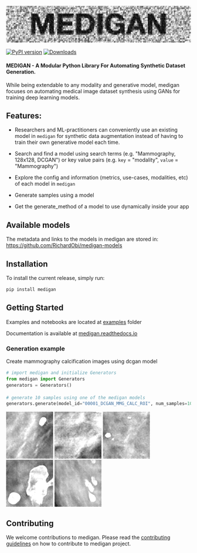 <!-- # MEDIGAN -->
<!-- ![medigan](medigan_logo_1.png) -->
![medigan](docs/source/_static/medigan_logo.png)


[![PyPI version](https://badge.fury.io/py/medigan.svg)](https://badge.fury.io/py/medigan)
[![Downloads](https://img.shields.io/pypi/dm/medigan)](https://img.shields.io/pypi/dm/medigan)

#### MEDIGAN - A Modular Python Library For Automating Synthetic Dataset Generation.

While being extendable to any modality and generative model, medigan focuses on automating medical image dataset synthesis using GANs for training deep learning models.

## Features:

- Researchers and ML-practitioners can conveniently use an existing model in `medigan` for synthetic data augmentation instead of having to train their own generative model each time.

- Search and find a model using search terms (e.g. "Mammography, 128x128, DCGAN") or key value pairs (e.g. `key` = "modality", `value` = "Mammography")

- Explore the config and information (metrics, use-cases, modalities, etc) of each model in `medigan`

- Generate samples using a model

- Get the generate_method of a model to use dynamically inside your app

## Available models
The metadata and links to the models in medigan are stored in: https://github.com/RichardObi/medigan-models

## Installation
To install the current release, simply run:
```python
pip install medigan
```

## Getting Started
Examples and notebooks are located at [examples](examples) folder

Documentation is available at [medigan.readthedocs.io](https://medigan.readthedocs.io/en/latest/)



### Generation example
Create mammography calcification images using dcgan model
```python
# import medigan and initialize Generators
from medigan import Generators
generators = Generators()

# generate 10 samples using one of the medigan models
generators.generate(model_id="00001_DCGAN_MMG_CALC_ROI", num_samples=10)
```
![sample](docs/source/_static/samples/gan_sample_1.png)
![sample](docs/source/_static/samples/gan_sample_2.png)
![sample](docs/source/_static/samples/gan_sample_3.png)
![sample](docs/source/_static/samples/gan_sample_4.png)
![sample](docs/source/_static/samples/gan_sample_5.png)

## Contributing
We welcome contributions to medigan. Please read the [contributing guidelines](CONTRIBUTING.md) on how to contribute to medigan project.